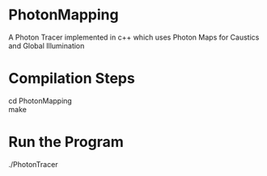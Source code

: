 # PhotonMapping
A Photon Tracer implemented in c++ which uses Photon Maps for Caustics and Global Illumination

# Compilation Steps
cd PhotonMapping<br/>
make

# Run the Program
./PhotonTracer
